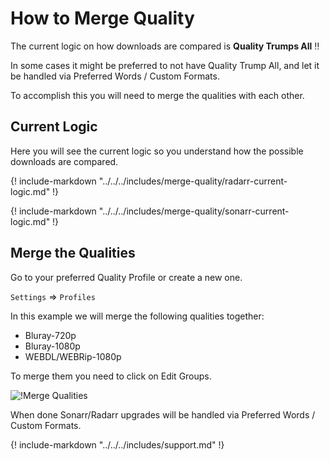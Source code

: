 # How to Merge Quality

The current logic on how downloads are compared is **Quality Trumps All** :bangbang:

In some cases it might be preferred to not have Quality Trump All, and let it be handled via Preferred Words / Custom Formats.

To accomplish this you will need to merge the qualities with each other.

## Current Logic

Here you will see the current logic so you understand how the possible downloads are compared.

{! include-markdown "../../../includes/merge-quality/radarr-current-logic.md" !}

{! include-markdown "../../../includes/merge-quality/sonarr-current-logic.md" !}

## Merge the Qualities

Go to your preferred Quality Profile or create a new one.

`Settings` => `Profiles`

In this example we will merge the following qualities together:

- Bluray-720p
- Bluray-1080p
- WEBDL/WEBRip-1080p

To merge them you need to click on Edit Groups.

![!Merge Qualities](images/merge.gif)

When done Sonarr/Radarr upgrades will be handled via Preferred Words / Custom Formats.

{! include-markdown "../../../includes/support.md" !}
